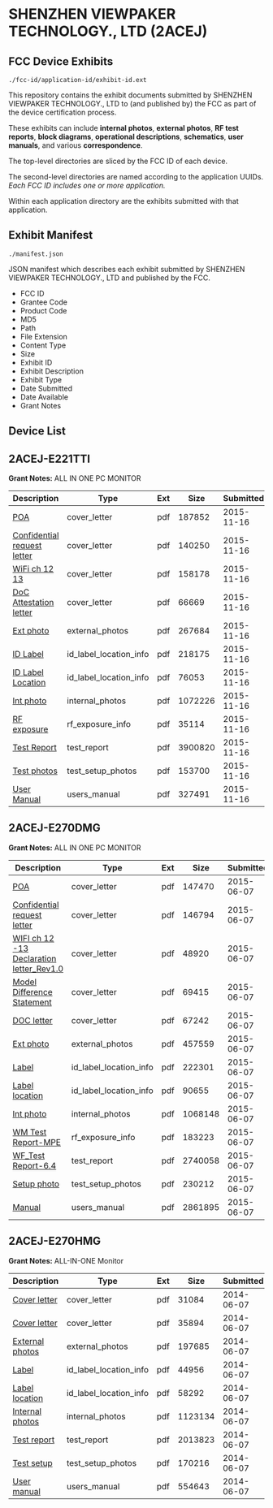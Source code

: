 # SHENZHEN VIEWPAKER TECHNOLOGY., LTD (2ACEJ)
## FCC Device Exhibits

```
./fcc-id/application-id/exhibit-id.ext
```

This repository contains the exhibit documents submitted by SHENZHEN VIEWPAKER TECHNOLOGY., LTD to (and published by) the FCC as part of the device certification process.

These exhibits can include **internal photos**, **external photos**, **RF test reports**, **block diagrams**, **operational descriptions**, **schematics**, **user manuals**, and various **correspondence**.

The top-level directories are sliced by the FCC ID of each device.

The second-level directories are named according to the application UUIDs. *Each FCC ID includes one or more application.*

Within each application directory are the exhibits submitted with that application. 

## Exhibit Manifest

```
./manifest.json
```

JSON manifest which describes each exhibit submitted by SHENZHEN VIEWPAKER TECHNOLOGY., LTD and published by the FCC.

- FCC ID
- Grantee Code
- Product Code
- MD5
- Path
- File Extension
- Content Type
- Size
- Exhibit ID
- Exhibit Description
- Exhibit Type
- Date Submitted
- Date Available
- Grant Notes

## Device List
## 2ACEJ-E221TTI
**Grant Notes:** ALL IN ONE PC MONITOR

| Description | Type | Ext | Size | Submitted | Available |
| ----------- | ---- | --- | ---- | --------- | --------- |
| [POA](2ACEJ-E221TTI/0a8418227dc4a6ad497c19b431f49b46/2812843.pdf) | cover_letter | pdf | 187852 | 2015-11-16 | 2015-11-17 |
| [Confidential request letter](2ACEJ-E221TTI/0a8418227dc4a6ad497c19b431f49b46/2812845.pdf) | cover_letter | pdf | 140250 | 2015-11-16 | 2015-11-17 |
| [WiFi ch 12 13](2ACEJ-E221TTI/0a8418227dc4a6ad497c19b431f49b46/2812846.pdf) | cover_letter | pdf | 158178 | 2015-11-16 | 2015-11-17 |
| [DoC Attestation letter](2ACEJ-E221TTI/0a8418227dc4a6ad497c19b431f49b46/2812847.pdf) | cover_letter | pdf | 66669 | 2015-11-16 | 2015-11-17 |
| [Ext photo](2ACEJ-E221TTI/0a8418227dc4a6ad497c19b431f49b46/2812852.pdf) | external_photos | pdf | 267684 | 2015-11-16 | 2015-11-17 |
| [ID Label](2ACEJ-E221TTI/0a8418227dc4a6ad497c19b431f49b46/2812856.pdf) | id_label_location_info | pdf | 218175 | 2015-11-16 | 2015-11-17 |
| [ID Label Location](2ACEJ-E221TTI/0a8418227dc4a6ad497c19b431f49b46/2812857.pdf) | id_label_location_info | pdf | 76053 | 2015-11-16 | 2015-11-17 |
| [Int photo](2ACEJ-E221TTI/0a8418227dc4a6ad497c19b431f49b46/2812853.pdf) | internal_photos | pdf | 1072226 | 2015-11-16 | 2015-11-17 |
| [RF exposure](2ACEJ-E221TTI/0a8418227dc4a6ad497c19b431f49b46/2812848.pdf) | rf_exposure_info | pdf | 35114 | 2015-11-16 | 2015-11-17 |
| [Test Report](2ACEJ-E221TTI/0a8418227dc4a6ad497c19b431f49b46/2812849.pdf) | test_report | pdf | 3900820 | 2015-11-16 | 2015-11-17 |
| [Test photos](2ACEJ-E221TTI/0a8418227dc4a6ad497c19b431f49b46/2812851.pdf) | test_setup_photos | pdf | 153700 | 2015-11-16 | 2015-11-17 |
| [User Manual](2ACEJ-E221TTI/0a8418227dc4a6ad497c19b431f49b46/2812854.pdf) | users_manual | pdf | 327491 | 2015-11-16 | 2015-11-17 |
## 2ACEJ-E270DMG
**Grant Notes:** ALL IN ONE PC MONITOR

| Description | Type | Ext | Size | Submitted | Available |
| ----------- | ---- | --- | ---- | --------- | --------- |
| [POA](2ACEJ-E270DMG/ad25ec66af98182cf082bbec319188bb/2638968.pdf) | cover_letter | pdf | 147470 | 2015-06-07 | 2015-06-07 |
| [Confidential request letter](2ACEJ-E270DMG/ad25ec66af98182cf082bbec319188bb/2638969.pdf) | cover_letter | pdf | 146794 | 2015-06-07 | 2015-06-07 |
| [WIFI ch 12 -13  Declaration letter_Rev1.0](2ACEJ-E270DMG/ad25ec66af98182cf082bbec319188bb/2638970.pdf) | cover_letter | pdf | 48920 | 2015-06-07 | 2015-06-07 |
| [Model Difference Statement](2ACEJ-E270DMG/ad25ec66af98182cf082bbec319188bb/2638971.pdf) | cover_letter | pdf | 69415 | 2015-06-07 | 2015-06-07 |
| [DOC letter](2ACEJ-E270DMG/ad25ec66af98182cf082bbec319188bb/2638972.pdf) | cover_letter | pdf | 67242 | 2015-06-07 | 2015-06-07 |
| [Ext photo](2ACEJ-E270DMG/ad25ec66af98182cf082bbec319188bb/2638979.pdf) | external_photos | pdf | 457559 | 2015-06-07 | 2015-06-07 |
| [Label](2ACEJ-E270DMG/ad25ec66af98182cf082bbec319188bb/2638976.pdf) | id_label_location_info | pdf | 222301 | 2015-06-07 | 2015-06-07 |
| [Label location](2ACEJ-E270DMG/ad25ec66af98182cf082bbec319188bb/2638977.pdf) | id_label_location_info | pdf | 90655 | 2015-06-07 | 2015-06-07 |
| [Int photo](2ACEJ-E270DMG/ad25ec66af98182cf082bbec319188bb/2638980.pdf) | internal_photos | pdf | 1068148 | 2015-06-07 | 2015-06-07 |
| [WM Test Report-MPE](2ACEJ-E270DMG/ad25ec66af98182cf082bbec319188bb/2638975.pdf) | rf_exposure_info | pdf | 183223 | 2015-06-07 | 2015-06-07 |
| [WF_Test Report-6.4](2ACEJ-E270DMG/ad25ec66af98182cf082bbec319188bb/2638974.pdf) | test_report | pdf | 2740058 | 2015-06-07 | 2015-06-07 |
| [Setup photo](2ACEJ-E270DMG/ad25ec66af98182cf082bbec319188bb/2638973.pdf) | test_setup_photos | pdf | 230212 | 2015-06-07 | 2015-06-07 |
| [Manual](2ACEJ-E270DMG/ad25ec66af98182cf082bbec319188bb/2638978.pdf) | users_manual | pdf | 2861895 | 2015-06-07 | 2015-06-07 |
## 2ACEJ-E270HMG
**Grant Notes:** ALL-IN-ONE Monitor

| Description | Type | Ext | Size | Submitted | Available |
| ----------- | ---- | --- | ---- | --------- | --------- |
| [Cover letter](2ACEJ-E270HMG/b165105766d25d765d35ba5ca15aa5a6/2288392.pdf) | cover_letter | pdf | 31084 | 2014-06-07 | 2014-06-07 |
| [Cover letter](2ACEJ-E270HMG/b165105766d25d765d35ba5ca15aa5a6/2288393.pdf) | cover_letter | pdf | 35894 | 2014-06-07 | 2014-06-07 |
| [External photos](2ACEJ-E270HMG/b165105766d25d765d35ba5ca15aa5a6/2288394.pdf) | external_photos | pdf | 197685 | 2014-06-07 | 2014-06-07 |
| [Label](2ACEJ-E270HMG/b165105766d25d765d35ba5ca15aa5a6/2288395.pdf) | id_label_location_info | pdf | 44956 | 2014-06-07 | 2014-06-07 |
| [Label location](2ACEJ-E270HMG/b165105766d25d765d35ba5ca15aa5a6/2288396.pdf) | id_label_location_info | pdf | 58292 | 2014-06-07 | 2014-06-07 |
| [Internal photos](2ACEJ-E270HMG/b165105766d25d765d35ba5ca15aa5a6/2288397.pdf) | internal_photos | pdf | 1123134 | 2014-06-07 | 2014-06-07 |
| [Test report](2ACEJ-E270HMG/b165105766d25d765d35ba5ca15aa5a6/2288402.pdf) | test_report | pdf | 2013823 | 2014-06-07 | 2014-06-07 |
| [Test setup](2ACEJ-E270HMG/b165105766d25d765d35ba5ca15aa5a6/2288403.pdf) | test_setup_photos | pdf | 170216 | 2014-06-07 | 2014-06-07 |
| [User manual](2ACEJ-E270HMG/b165105766d25d765d35ba5ca15aa5a6/2288404.pdf) | users_manual | pdf | 554643 | 2014-06-07 | 2014-06-07 |
